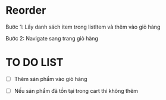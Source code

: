 # Reorder

Bước 1: Lấy danh sách item trong listItem và thêm vào giỏ hàng

Bước 2: Navigate sang trang giỏ hàng


# TO DO LIST

- [ ] Thêm sản phẩm vào giỏ hàng

- [ ] Nếu sản phẩm đã tồn tại trong cart thì không thêm